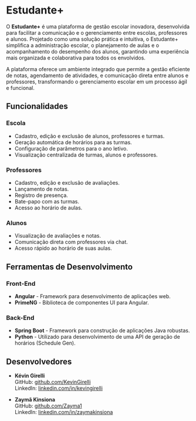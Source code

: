 # **Estudante+**

O **Estudante+** é uma plataforma de gestão escolar inovadora, desenvolvida para facilitar a comunicação e o gerenciamento entre escolas, professores e alunos. Projetado como uma solução prática e intuitiva, o Estudante+ simplifica a administração escolar, o planejamento de aulas e o acompanhamento do desempenho dos alunos, garantindo uma experiência mais organizada e colaborativa para todos os envolvidos.

A plataforma oferece um ambiente integrado que permite a gestão eficiente de notas, agendamento de atividades, e comunicação direta entre alunos e professores, transformando o gerenciamento escolar em um processo ágil e funcional.

## Funcionalidades

### Escola
- Cadastro, edição e exclusão de alunos, professores e turmas.
- Geração automática de horários para as turmas.
- Configuração de parâmetros para o ano letivo.
- Visualização centralizada de turmas, alunos e professores.

### Professores
- Cadastro, edição e exclusão de avaliações.
- Lançamento de notas.
- Registro de presença.
- Bate-papo com as turmas.
- Acesso ao horário de aulas.

### Alunos
- Visualização de avaliações e notas.
- Comunicação direta com professores via chat.
- Acesso rápido ao horário de suas aulas.

## Ferramentas de Desenvolvimento

### Front-End
- **Angular** - Framework para desenvolvimento de aplicações web.
- **PrimeNG** - Biblioteca de componentes UI para Angular.

### Back-End
- **Spring Boot** - Framework para construção de aplicações Java robustas.
- **Python** - Utilizado para desenvolvimento de uma API de geração de horários (Schedule Gen).

## Desenvolvedores

- **Kévin Girelli**  
  GitHub: [github.com/KevinGirelli](https://github.com/KevinGirelli)  
  LinkedIn: [linkedin.com/in/kevingirelli](https://br.linkedin.com/in/kevingirelli)

- **Zaymã Kinsiona**  
  GitHub: [github.com/Zayma1](https://github.com/Zayma1)  
  LinkedIn: [linkedin.com/in/zaymakinsiona](https://www.linkedin.com/in/zaymakinsiona)

